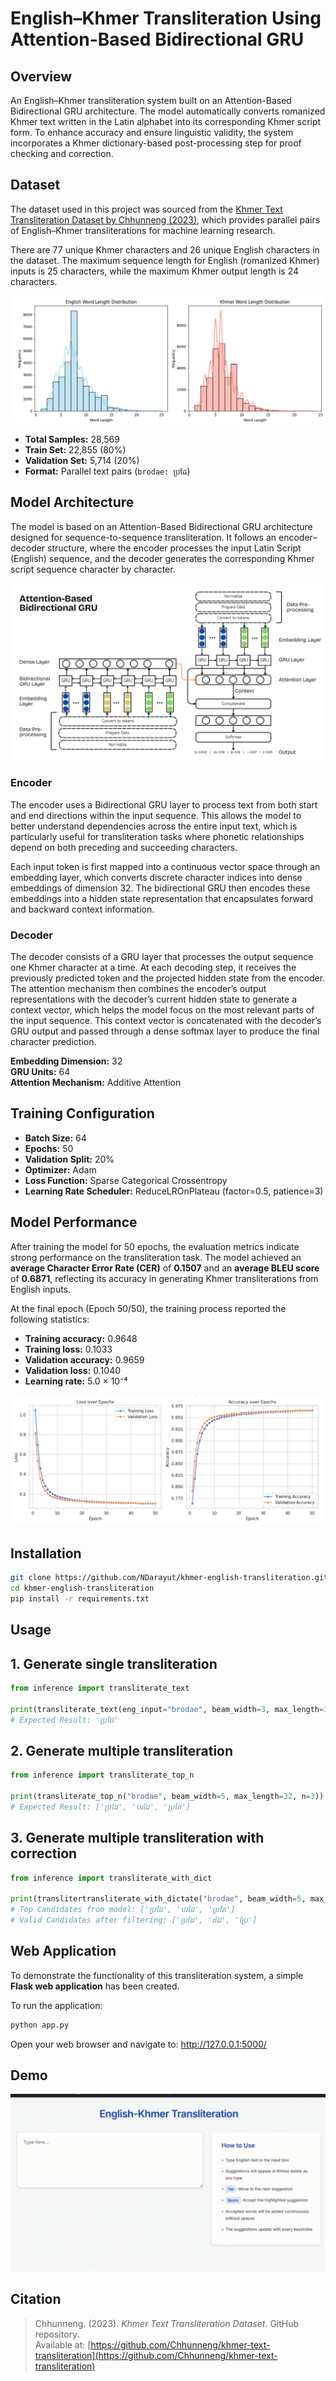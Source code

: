 # English–Khmer Transliteration Using Attention-Based Bidirectional GRU

## Overview
An English–Khmer transliteration system built on an Attention-Based Bidirectional GRU architecture. The model automatically converts romanized Khmer text written in the Latin alphabet into its corresponding Khmer script form. To enhance accuracy and ensure linguistic validity, the system incorporates a Khmer dictionary-based post-processing step for proof checking and correction.

## Dataset  
The dataset used in this project was sourced from the [Khmer Text Transliteration Dataset by Chhunneng (2023)](https://github.com/Chhunneng/khmer-text-transliteration), which provides parallel pairs of English–Khmer transliterations for machine learning research.  

There are 77 unique Khmer characters and 26 unique English characters in the dataset. The maximum sequence length for English (romanized Khmer) inputs is 25 characters, while the maximum Khmer output length is 24 characters.

![Word Length Distribution](./assets/word_length.png)

- **Total Samples:** 28,569  
- **Train Set:** 22,855 (80%)  
- **Validation Set:** 5,714 (20%)  
- **Format:** Parallel text pairs (`brodae: ប្រដែ`)

## Model Architecture
The model is based on an Attention-Based Bidirectional GRU architecture designed for sequence-to-sequence transliteration. It follows an encoder–decoder structure, where the encoder processes the input Latin Script (English) sequence, and the decoder generates the corresponding Khmer script sequence character by character.

![Model's Architecture](./assets/architecture.png)

### Encoder  
The encoder uses a Bidirectional GRU layer to process text from both start and end directions within the input sequence. This allows the model to better understand dependencies across the entire input text, which is particularly useful for transliteration tasks where phonetic relationships depend on both preceding and succeeding characters.  

Each input token is first mapped into a continuous vector space through an embedding layer, which converts discrete character indices into dense embeddings of dimension 32. The bidirectional GRU then encodes these embeddings into a hidden state representation that encapsulates forward and backward context information.  

### Decoder  
The decoder consists of a GRU layer that processes the output sequence one Khmer character at a time. At each decoding step, it receives the previously predicted token and the projected hidden state from the encoder. The attention mechanism then combines the encoder’s output representations with the decoder’s current hidden state to generate a context vector, which helps the model focus on the most relevant parts of the input sequence. This context vector is concatenated with the decoder’s GRU output and passed through a dense softmax layer to produce the final character prediction.

**Embedding Dimension:** 32  
**GRU Units:** 64  
**Attention Mechanism:** Additive Attention  

## Training Configuration
- **Batch Size:** 64  
- **Epochs:** 50  
- **Validation Split:** 20%  
- **Optimizer:** Adam  
- **Loss Function:** Sparse Categorical Crossentropy  
- **Learning Rate Scheduler:** ReduceLROnPlateau (factor=0.5, patience=3)

## Model Performance  
After training the model for 50 epochs, the evaluation metrics indicate strong performance on the transliteration task. The model achieved an **average Character Error Rate (CER)** of **0.1507** and an **average BLEU score** of **0.6871**, reflecting its accuracy in generating Khmer transliterations from English inputs.

At the final epoch (Epoch 50/50), the training process reported the following statistics:

- **Training accuracy:** 0.9648  
- **Training loss:** 0.1033  
- **Validation accuracy:** 0.9659  
- **Validation loss:** 0.1040  
- **Learning rate:** 5.0 × 10⁻⁴  

![Model's Performance](./assets/curve.png)

## Installation
```bash
git clone https://github.com/NDarayut/khmer-english-transliteration.git
cd khmer-english-transliteration
pip install -r requirements.txt
```

## Usage  
## 1. Generate single transliteration  
```python
from inference import transliterate_text

print(transliterate_text(eng_input="brodae", beam_width=3, max_length=32))
# Expected Result: 'ប្រដែ'
```

## 2. Generate multiple transliteration  
```python
from inference import transliterate_top_n

print(transliterate_top_n("brodae", beam_width=5, max_length=32, n=3))
# Expected Result: ['ប្រដែ', 'បរដែ', 'ប្រតែ']
```

## 3. Generate multiple transliteration with correction 
```python
from inference import transliterate_with_dict

print(translitertransliterate_with_dictate("brodae", beam_width=5, max_length=32, n=3, max_distance=2))
# Top Candidates from model: ['ប្រដែ', 'បរដែ', 'ប្រតែ']
# Valid Candidates after filtering: ['ប្រដែ', 'រដែ', 'ប្រែ']
```

## Web Application  
To demonstrate the functionality of this transliteration system, a simple **Flask web application** has been created.  

To run the application:
```bash
python app.py
```

Open your web browser and navigate to:
http://127.0.0.1:5000/


## Demo  
![Web Application](./assets/video.gif)

## Citation
> Chhunneng. (2023). *Khmer Text Transliteration Dataset*. GitHub repository.  
> Available at: [https://github.com/Chhunneng/khmer-text-transliteration](https://github.com/Chhunneng/khmer-text-transliteration)
